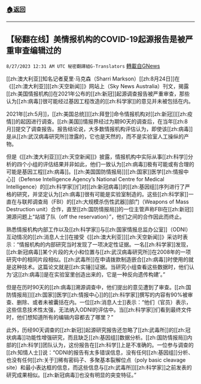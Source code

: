 ###  [:house:返回](README.md)
---


## 【秘翻在线】美情报机构的COVID-19起源报告是被严重审查编辑过的
`8/27/2023 12:31 AM UTC 秘密翻譯組G-Translators` [轉載自GNews](https://gnews.org/articles/1603781)

[[zh:澳大利亚]]知名记者夏里·马克森（Sharri Markson）[[zh:8月24日]]在《[[zh:澳大利亚]][[zh:天空新闻]]》网站上（Sky News Australia）刊文，揭露[[zh:美国情报机构]]在2021年公布的[[zh:新冠]]起源调查报告被严重审查，那些认为[[zh:病毒]]很可能经过基因工程改造的[[zh:科学家]]的意见并未被包括在内。

2021年[[zh:5月]]，[[zh:美国总统]][[zh:拜登]]命令情报机构对[[zh:新冠]][[zh:疫情]]的起因进行调查。[[zh:美国]]情报界经过为期90天的调查后，在当年[[zh:8月]]提交了调查报告。报告结论说，大多数情报机构评估认为，即使该[[zh:病毒]]是从[[zh:武汉病毒研究所]]泄露的，它也是天然的，而不是实验室人工操纵的产物。

但是《[[zh:澳大利亚]][[zh:天空新闻]]》披露，情报机构中实际从事[[zh:科学]]分析的四个小组的评估结果并非如此，他们一致认为[[zh:病毒]]极有可能或有合理的可能是基因工程[[zh:病毒]]。[[zh:美国国防情报局]][[zh:国家]]医学[[zh:情报中心]]（Defense Intelligence Agency’s National Centre for Medical Intelligence）的[[zh:科学家]]们对[[zh:新冠病毒]]的[[zh:基因组]]序列进行了严格的研究，并坚定认为[[zh:病毒]]很有可能是实验室制造的。这些[[zh:科学家]]一直在与联邦调查局（FBI）的[[zh:大规模杀伤性武器]]部门（Weapons of Mass Destruction unit）合作，直至[[zh:国防情报局]]的一位主管声称FBI在[[zh:新冠]]溯源问题上“站错了队（off the reservation）”，他们之间的合作因此而终止。

熟悉情报机构内部工作以及[[zh:科学家]]与[[zh:国家情报总监办公室]]（ODNI）互动情况的[[zh:消息人士]]在接受《[[zh:澳大利亚]][[zh:天空新闻]]》采访时表示：“情报机构的内部研究当时发现了一项决定性证据。一名[[zh:科学家]]发现，[[zh:新冠病毒]]某个片段的大小和位置与[[zh:武汉病毒研究所]]在2008年的一项研究中的相同片段相似。[[zh:武毒所]]在申请拨款制造嵌合[[zh:病毒]]时使用的就是这种技术。这篇论文就是[[zh:实锤]]证据。当研究小组查看这些数据时，他们认为‘这[[zh:病毒]]是在实验室里创造出来的，它是一种反向遗传构建’。”

但是在历时90天的[[zh:病毒]]溯源调查中，他们提出的意见遭到了审查。[[zh:国防情报局]][[zh:国家]]医学[[zh:情报中心]]的[[zh:科学家]]撰写的内容有90%被审查、删除、或者未被囊括在内。一位[[zh:消息人士]]表示：“他们（官员）表示，这些信息技术性太强，无法纳入ODNI的评估中。当[[zh:科学家]]们看到最终文件时，他们想知道所有的编辑内容都去了哪里？”

此外，历经90天调查的[[zh:新冠]]起源研究报告还忽略了[[zh:武毒所]]的[[zh:冠状病毒]]功能性增强研究，而且缺乏[[zh:基因组]]数据分析。[[zh:国防情报局]]内部的[[zh:科学]]团队认为，这份报告在[[zh:科学]]上是不准确的。一位参与调查的[[zh:知情人士]]说：“ODNI的报告有太多错误信息，没有任何[[zh:基因组]]分析、也没有任何[[zh:关于]]稀有密码子、多聚基本裂解位点（poly basic cleavage site）和最小表达框的信息，而这些信息与[[zh:武毒所]][[zh:科学家]]之前发表的研究成果相似。[[zh:新冠病毒]]也没有明显的突变特征。”
